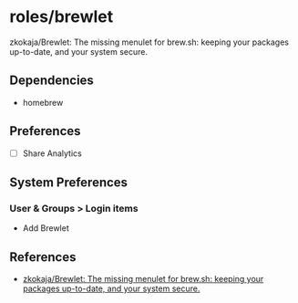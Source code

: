 # roles/brewlet
zkokaja/Brewlet: The missing menulet for brew.sh: keeping your packages up-to-date, and your system secure.



## Dependencies
- homebrew



## Preferences
- [ ] Share Analytics



## System Preferences
### User & Groups > Login items
- Add Brewlet



## References
- [zkokaja/Brewlet: The missing menulet for brew.sh: keeping your packages up-to-date, and your system secure.](https://github.com/zkokaja/Brewlet)

